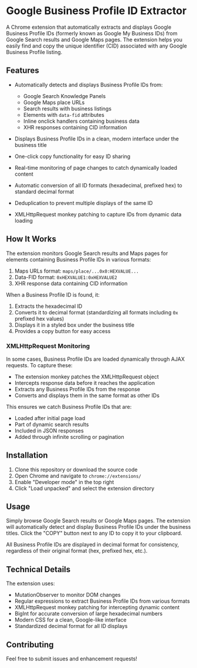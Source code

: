 # Google Business Profile ID Extractor

A Chrome extension that automatically extracts and displays Google Business Profile IDs (formerly known as Google My Business IDs) from Google Search results and Google Maps pages. The extension helps you easily find and copy the unique identifier (CID) associated with any Google Business Profile listing.

## Features

- Automatically detects and displays Business Profile IDs from:
  - Google Search Knowledge Panels
  - Google Maps place URLs
  - Search results with business listings
  - Elements with `data-fid` attributes
  - Inline onclick handlers containing business data
  - XHR responses containing CID information

- Displays Business Profile IDs in a clean, modern interface under the business title
- One-click copy functionality for easy ID sharing
- Real-time monitoring of page changes to catch dynamically loaded content
- Automatic conversion of all ID formats (hexadecimal, prefixed hex) to standard decimal format
- Deduplication to prevent multiple displays of the same ID
- XMLHttpRequest monkey patching to capture IDs from dynamic data loading

## How It Works

The extension monitors Google Search results and Maps pages for elements containing Business Profile IDs in various formats:

1. Maps URLs format: `maps/place/...0x0:HEXVALUE...`
2. Data-FID format: `0xHEXVALUE1:0xHEXVALUE2`
3. XHR response data containing CID information

When a Business Profile ID is found, it:
1. Extracts the hexadecimal ID
2. Converts it to decimal format (standardizing all formats including `0x` prefixed hex values)
3. Displays it in a styled box under the business title
4. Provides a copy button for easy access

### XMLHttpRequest Monitoring

In some cases, Business Profile IDs are loaded dynamically through AJAX requests. To capture these:
- The extension monkey patches the XMLHttpRequest object
- Intercepts response data before it reaches the application
- Extracts any Business Profile IDs from the response
- Converts and displays them in the same format as other IDs

This ensures we catch Business Profile IDs that are:
- Loaded after initial page load
- Part of dynamic search results
- Included in JSON responses
- Added through infinite scrolling or pagination

## Installation

1. Clone this repository or download the source code
2. Open Chrome and navigate to `chrome://extensions/`
3. Enable "Developer mode" in the top right
4. Click "Load unpacked" and select the extension directory

## Usage

Simply browse Google Search results or Google Maps pages. The extension will automatically detect and display Business Profile IDs under the business titles. Click the "COPY" button next to any ID to copy it to your clipboard.

All Business Profile IDs are displayed in decimal format for consistency, regardless of their original format (hex, prefixed hex, etc.).

## Technical Details

The extension uses:
- MutationObserver to monitor DOM changes
- Regular expressions to extract Business Profile IDs from various formats
- XMLHttpRequest monkey patching for intercepting dynamic content
- BigInt for accurate conversion of large hexadecimal numbers
- Modern CSS for a clean, Google-like interface
- Standardized decimal format for all ID displays

## Contributing

Feel free to submit issues and enhancement requests! 